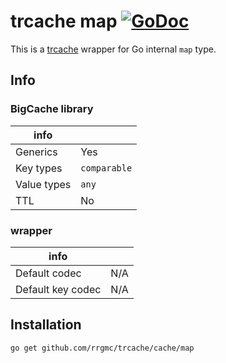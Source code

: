 # trcache map [![GoDoc](https://godoc.org/github.com/rrgmc/trcache/cache/map?status.png)](https://godoc.org/github.com/rrgmc/trcache/cache/map)

This is a [trcache](https://github.com/rrgmc/trcache) wrapper for Go internal `map` type.

## Info

### BigCache library

| info        |              |
|-------------|--------------|
| Generics    | Yes          |
| Key types   | `comparable` |
| Value types | `any`        |
| TTL         | No           |

### wrapper

| info              |     |
|-------------------|-----|
| Default codec     | N/A |
| Default key codec | N/A |

## Installation

```shell
go get github.com/rrgmc/trcache/cache/map
```
